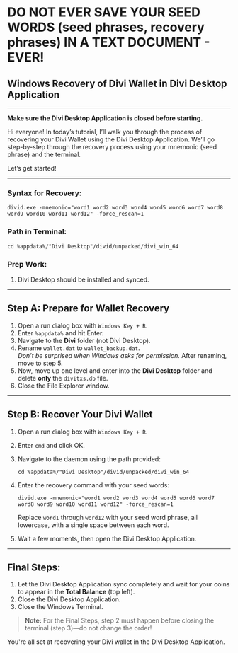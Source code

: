 # **DO NOT EVER SAVE YOUR SEED WORDS (seed phrases, recovery phrases) IN A TEXT DOCUMENT - EVER!**

## Windows Recovery of Divi Wallet in Divi Desktop Application

---

**Make sure the Divi Desktop Application is closed before starting.**

Hi everyone! In today’s tutorial, I’ll walk you through the process of recovering your Divi Wallet using the Divi Desktop Application. We’ll go step-by-step through the recovery process using your mnemonic (seed phrase) and the terminal.

Let’s get started!

---

### Syntax for Recovery:
```
divid.exe -mnemonic="word1 word2 word3 word4 word5 word6 word7 word8 word9 word10 word11 word12" -force_rescan=1
```

### Path in Terminal:
```
cd %appdata%/"Divi Desktop"/divid/unpacked/divi_win_64
```

### Prep Work:
1. Divi Desktop should be installed and synced.

---

## Step A: Prepare for Wallet Recovery

1. Open a run dialog box with `Windows Key + R`.  
2. Enter `%appdata%` and hit Enter.  
3. Navigate to the **Divi** folder (not Divi Desktop).  
4. Rename `wallet.dat` to `wallet_backup.dat`.  
   *Don’t be surprised when Windows asks for permission.* After renaming, move to step 5.  
5. Now, move up one level and enter into the **Divi Desktop** folder and delete **only** the `divitxs.db` file.  
6. Close the File Explorer window.

---

## Step B: Recover Your Divi Wallet

1. Open a run dialog box with `Windows Key + R`.  
2. Enter `cmd` and click OK.  
3. Navigate to the daemon using the path provided:
    ```
    cd %appdata%/"Divi Desktop"/divid/unpacked/divi_win_64
    ```
4. Enter the recovery command with your seed words:
    ```
    divid.exe -mnemonic="word1 word2 word3 word4 word5 word6 word7 word8 word9 word10 word11 word12" -force_rescan=1
    ```
    Replace `word1` through `word12` with your seed word phrase, all lowercase, with a single space between each word.

5. Wait a few moments, then open the Divi Desktop Application.

---

## Final Steps:

1. Let the Divi Desktop Application sync completely and wait for your coins to appear in the **Total Balance** (top left).  
2. Close the Divi Desktop Application.  
3. Close the Windows Terminal.

> **Note:** For the Final Steps, step 2 must happen before closing the terminal (step 3)—do not change the order!

You're all set at recovering your Divi wallet in the Divi Desktop Application.
